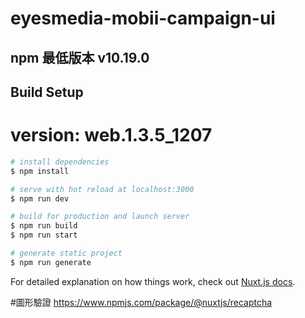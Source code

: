 # eyesmedia-mobii-campaign-ui
## npm 最低版本 v10.19.0
## Build Setup
# version: web.1.3.5_1207

```bash
# install dependencies
$ npm install

# serve with hot reload at localhost:3000
$ npm run dev

# build for production and launch server
$ npm run build
$ npm run start

# generate static project
$ npm run generate
```

For detailed explanation on how things work, check out [Nuxt.js docs](https://nuxtjs.org).

#圖形驗證
https://www.npmjs.com/package/@nuxtjs/recaptcha
